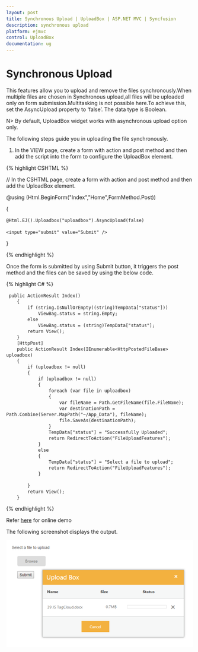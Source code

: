 ```yaml
---
layout: post
title: Synchronous Upload | UploadBox | ASP.NET MVC | Syncfusion
description: synchronous upload 
platform: ejmvc
control: UploadBox
documentation: ug
---
```


# Synchronous Upload 

This features allow you to upload and remove the files synchronously.When multiple files are chosen in Synchronous upload,all files will be uploaded only on form submission.Multitasking is not possible here.To achieve this, set the AsyncUpload property to ‘false’. The data type is Boolean.

N> By default, UploadBox widget works with asynchronous upload option only.



The following steps guide you in uploading the file synchronously.

1. In the VIEW page, create a form with action and post method and then add the script into the form to configure the UploadBox element.


{% highlight CSHTML %}

// In the CSHTML page, create a form with action and post method and then add the UploadBox element.

@using (Html.BeginForm("Index","Home",FormMethod.Post))

{    

    @Html.EJ().Uploadbox("uploadbox").AsyncUpload(false)

    <input type="submit" value="Submit" />

}

{% endhighlight %}


Once the form is submitted by using Submit button, it triggers the post method and the files can be saved by using the below code.

{% highlight C# %}

     public ActionResult Index()
        {
            if (string.IsNullOrEmpty((string)TempData["status"]))
                ViewBag.status = string.Empty;
            else
                ViewBag.status = (string)TempData["status"];
            return View();
        }
        [HttpPost]
        public ActionResult Index(IEnumerable<HttpPostedFileBase> uploadbox)
        {
            if (uploadbox != null)
            {
                if (uploadbox != null)
                {
                    foreach (var file in uploadbox)
                    {
                        var fileName = Path.GetFileName(file.FileName);
                        var destinationPath = Path.Combine(Server.MapPath("~/App_Data"), fileName);
                        file.SaveAs(destinationPath);
                    }
                    TempData["status"] = "Successfully Uploaded";
                    return RedirectToAction("FileUploadFeatures");
                }
                else
                {
                    TempData["status"] = "Select a file to upload";
                    return RedirectToAction("FileUploadFeatures");
                }

            }
            return View();
        }


{% endhighlight %}

Refer [here](https://mvc.syncfusion.com/demos/web/upload/synchronousupload) for online demo

The following screenshot displays the output.



![Synchronous](Synchronous-Upload_images/Synchronous-Upload_img2.png)



